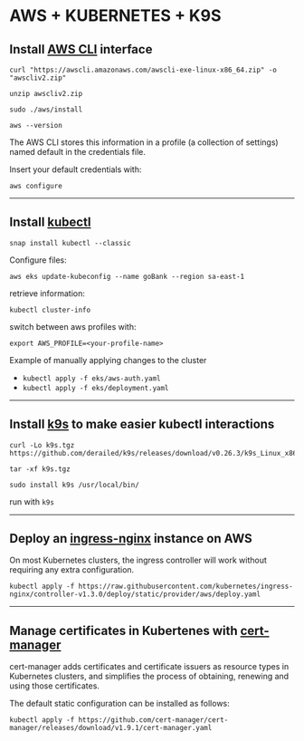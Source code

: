 # **AWS + KUBERNETES + K9S**

## **Install [AWS CLI](https://docs.aws.amazon.com/cli/latest/userguide/getting-started-install.html#cliv2-linux-install) interface**
```
curl "https://awscli.amazonaws.com/awscli-exe-linux-x86_64.zip" -o "awscliv2.zip"

unzip awscliv2.zip

sudo ./aws/install

aws --version
```
The AWS CLI stores this information in a profile (a collection of settings) named default in the credentials file.

Insert your default credentials with: 

`aws configure`

---
## **Install [kubectl](https://kubernetes.io/docs/tasks/tools/)**
```
snap install kubectl --classic
```

Configure files:

`aws eks update-kubeconfig --name goBank --region sa-east-1`

retrieve information: 

`kubectl cluster-info`


  switch between aws profiles with: 
  
  `export AWS_PROFILE=<your-profile-name>`

Example of manually applying changes to the cluster
  * `kubectl apply -f eks/aws-auth.yaml`
  * `kubectl apply -f eks/deployment.yaml`

---

## **Install [k9s](https://k9scli.io/) to make easier kubectl interactions**
   ```
   curl -Lo k9s.tgz https://github.com/derailed/k9s/releases/download/v0.26.3/k9s_Linux_x86_64.tar.gz

   tar -xf k9s.tgz

   sudo install k9s /usr/local/bin/
   ```

  run with `k9s`

---
## **Deploy an [ingress-nginx](https://kubernetes.github.io/ingress-nginx/deploy/#aws) instance on AWS**

On most Kubernetes clusters, the ingress controller will work without requiring any extra configuration. 

`kubectl apply -f https://raw.githubusercontent.com/kubernetes/ingress-nginx/controller-v1.3.0/deploy/static/provider/aws/deploy.yaml`

---
## **Manage certificates in Kubertenes with [cert-manager](https://cert-manager.io/)**

cert-manager adds certificates and certificate issuers as resource types in Kubernetes clusters, and simplifies the process of obtaining, renewing and using those certificates.

The default static configuration can be installed as follows:

`kubectl apply -f https://github.com/cert-manager/cert-manager/releases/download/v1.9.1/cert-manager.yaml`